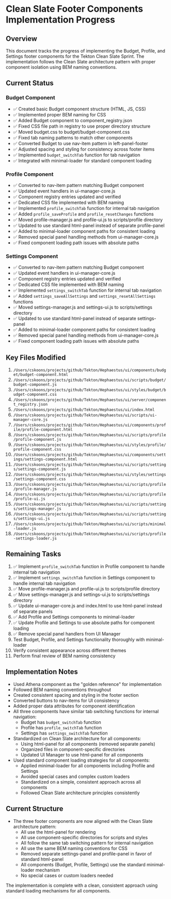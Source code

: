 # Clean Slate Footer Components Implementation Progress

## Overview
This document tracks the progress of implementing the Budget, Profile, and Settings footer components for the Tekton Clean Slate Sprint. The implementation follows the Clean Slate architecture pattern with proper component isolation using BEM naming conventions.

## Current Status

### Budget Component
- ✅ Created basic Budget component structure (HTML, JS, CSS)
- ✅ Implemented proper BEM naming for CSS
- ✅ Added Budget component to component_registry.json
- ✅ Fixed CSS file path in registry to use proper directory structure
- ✅ Moved budget.css to budget/budget-component.css
- ✅ Fixed tab naming patterns to match other components
- ✅ Converted Budget to use nav-item pattern in left-panel-footer
- ✅ Adjusted spacing and styling for consistency across footer items
- ✅ Implemented `budget_switchTab` function for tab navigation
- ✅ Integrated with minimal-loader for standard component loading

### Profile Component
- ✅ Converted to nav-item pattern matching Budget component
- ✅ Updated event handlers in ui-manager-core.js
- ✅ Component registry entries updated and verified
- ✅ Dedicated CSS file implemented with BEM naming
- ✅ Implemented `profile_switchTab` function for internal tab navigation
- ✅ Added `profile_saveProfile` and `profile_resetChanges` functions
- ✅ Moved profile-manager.js and profile-ui.js to scripts/profile directory
- ✅ Updated to use standard html-panel instead of separate profile-panel
- ✅ Added to minimal-loader component paths for consistent loading
- ✅ Removed special panel handling methods from ui-manager-core.js
- ✅ Fixed component loading path issues with absolute paths

### Settings Component
- ✅ Converted to nav-item pattern matching Budget component
- ✅ Updated event handlers in ui-manager-core.js
- ✅ Component registry entries updated and verified
- ✅ Dedicated CSS file implemented with BEM naming
- ✅ Implemented `settings_switchTab` function for internal tab navigation
- ✅ Added `settings_saveAllSettings` and `settings_resetAllSettings` functions
- ✅ Moved settings-manager.js and settings-ui.js to scripts/settings directory
- ✅ Updated to use standard html-panel instead of separate settings-panel
- ✅ Added to minimal-loader component paths for consistent loading
- ✅ Removed special panel handling methods from ui-manager-core.js
- ✅ Fixed component loading path issues with absolute paths

## Key Files Modified
1. `/Users/cskoons/projects/github/Tekton/Hephaestus/ui/components/budget/budget-component.html`
2. `/Users/cskoons/projects/github/Tekton/Hephaestus/ui/scripts/budget/budget-component.js`
3. `/Users/cskoons/projects/github/Tekton/Hephaestus/ui/styles/budget/budget-component.css`
4. `/Users/cskoons/projects/github/Tekton/Hephaestus/ui/server/component_registry.json`
5. `/Users/cskoons/projects/github/Tekton/Hephaestus/ui/index.html`
6. `/Users/cskoons/projects/github/Tekton/Hephaestus/ui/scripts/ui-manager-core.js`
7. `/Users/cskoons/projects/github/Tekton/Hephaestus/ui/components/profile/profile-component.html`
8. `/Users/cskoons/projects/github/Tekton/Hephaestus/ui/scripts/profile/profile-component.js`
9. `/Users/cskoons/projects/github/Tekton/Hephaestus/ui/styles/profile/profile-component.css`
10. `/Users/cskoons/projects/github/Tekton/Hephaestus/ui/components/settings/settings-component.html`
11. `/Users/cskoons/projects/github/Tekton/Hephaestus/ui/scripts/settings/settings-component.js`
12. `/Users/cskoons/projects/github/Tekton/Hephaestus/ui/styles/settings/settings-component.css`
13. `/Users/cskoons/projects/github/Tekton/Hephaestus/ui/scripts/profile/profile-manager.js`
14. `/Users/cskoons/projects/github/Tekton/Hephaestus/ui/scripts/profile/profile-ui.js`
15. `/Users/cskoons/projects/github/Tekton/Hephaestus/ui/scripts/settings/settings-manager.js`
16. `/Users/cskoons/projects/github/Tekton/Hephaestus/ui/scripts/settings/settings-ui.js`
17. `/Users/cskoons/projects/github/Tekton/Hephaestus/ui/scripts/minimal-loader.js`
18. `/Users/cskoons/projects/github/Tekton/Hephaestus/ui/scripts/profile-settings-loader.js`

## Remaining Tasks
1. ✅ Implement `profile_switchTab` function in Profile component to handle internal tab navigation
2. ✅ Implement `settings_switchTab` function in Settings component to handle internal tab navigation 
3. ✅ Move profile-manager.js and profile-ui.js to scripts/profile directory
4. ✅ Move settings-manager.js and settings-ui.js to scripts/settings directory
5. ✅ Update ui-manager-core.js and index.html to use html-panel instead of separate panels
6. ✅ Add Profile and Settings components to minimal-loader
7. ✅ Update Profile and Settings to use absolute paths for component loading
8. ✅ Remove special panel handlers from UI Manager
9. Test Budget, Profile, and Settings functionality thoroughly with minimal-loader
10. Verify consistent appearance across different themes
11. Perform final review of BEM naming consistency

## Implementation Notes
- Used Athena component as the "golden reference" for implementation
- Followed BEM naming conventions throughout
- Created consistent spacing and styling in the footer section
- Converted buttons to nav-items for UI consistency
- Added proper data attributes for component identification
- All three components have similar tab switching functions for internal navigation:
  - Budget has `budget_switchTab` function
  - Profile has `profile_switchTab` function
  - Settings has `settings_switchTab` function
- Standardized on Clean Slate architecture for all components:
  - Using html-panel for all components (removed separate panels)
  - Organized files in component-specific directories
  - Updated UI Manager to use html-panel for all components
- Used standard component loading strategies for all components:
  - Applied minimal-loader for all components including Profile and Settings
  - Avoided special cases and complex custom loaders
  - Standardized on a simple, consistent approach across all components
  - Followed Clean Slate architecture principles consistently

## Current Structure
- The three footer components are now aligned with the Clean Slate architecture pattern:
  - All use the html-panel for rendering
  - All use component-specific directories for scripts and styles
  - All follow the same tab switching pattern for internal navigation
  - All use the same BEM naming conventions for CSS
  - Removed separate settings-panel and profile-panel in favor of standard html-panel
  - All components (Budget, Profile, Settings) use the standard minimal-loader mechanism
  - No special cases or custom loaders needed

The implementation is complete with a clean, consistent approach using standard loading mechanisms for all components.
